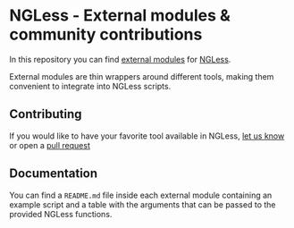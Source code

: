 # NGLess - External modules & community contributions

In this repository you can find [external modules](http://ngless.embl.de/modules.html) for [NGLess](https://github.com/BigDataBiology/ngless).

External modules are thin wrappers around different tools, making them convenient to integrate into NGLess scripts.

## Contributing

If you would like to have your favorite tool available in NGLess, [let us know](https://github.com/BigDataBiology/ngless_external_modules/issues) or open a [pull request](https://github.com/BigDataBiology/ngless_external_modules/pulls)

## Documentation

You can find a `README.md` file inside each external module containing an example script and a table with the arguments that can be passed to the provided NGLess functions.  
